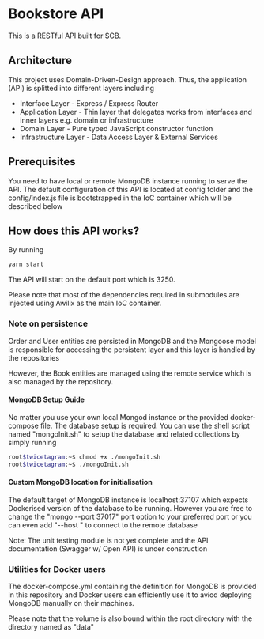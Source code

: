 # Bookstore API
This is a RESTful API built for SCB.

## Architecture
This project uses Domain-Driven-Design approach. Thus, the application (API) is splitted into different layers including

- Interface Layer - Express / Express Router
- Application Layer - Thin layer that delegates works from interfaces and inner layers e.g. domain or infrastructure
- Domain Layer - Pure typed JavaScript constructor function
- Infrastructure Layer - Data Access Layer & External Services

## Prerequisites
You need to have local or remote MongoDB instance running to serve the API. The
default configuration of this API is located at config folder and the config/index.js
file is bootstrapped in the IoC container which will be described below

## How does this API works?
By running

```bash
yarn start
```

The API will start on the default port which is 3250.

Please note that most of the dependencies required in submodules are injected using Awilix as the main IoC container.

### Note on persistence
Order and User entities are persisted in MongoDB and the Mongoose model is responsible for accessing the persistent layer and this layer is handled by the repositories

However, the Book entities are managed using the remote service which is also managed by the repository.

#### MongoDB Setup Guide
No matter you use your own local Mongod instance or the provided docker-compose file. The database setup is required.
You can use the shell script named "mongoInit.sh" to setup the database and related collections by simply running

```bash
root$twicetagram:~$ chmod +x ./mongoInit.sh
root$twicetagram:~$ ./mongoInit.sh
```

#### Custom MongoDB location for initialisation
The default target of MongoDB instance is localhost:37107 which expects Dockerised version of the database to be running. However
you are free to change the "mongo --port 37017" port option to your preferred port or you can even add "--host <URL>" to connect to
the remote database

Note: The unit testing module is not yet complete and the API documentation (Swagger w/ Open API) is under construction

### Utilities for Docker users
The docker-compose.yml containing the definition for MongoDB is provided in this repository and Docker users can efficiently use it to aviod deploying MongoDB manually on their machines.

Please note that the volume is also bound within the root directory with the directory named as "data"